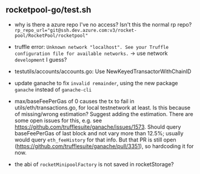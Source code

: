 ## rocketpool-go/test.sh
- why is there a azure repo I've no access? Isn't this the normal rp repo? `rp_repo_url="git@ssh.dev.azure.com:v3/rocket-pool/RocketPool/rocketpool"`
- truffle error: `Unknown network "localhost". See your Truffle configuration file for available networks.` -> use network `development` I guess?

- testutils/accounts/accounts.go: Use NewKeyedTransactorWithChainID
- update ganache to fix `invalid remainder`, using the new package `ganache` instead of `ganache-cli`
- max/baseFeePerGas of 0 causes the tx to fail in utils/eth/transactions.go, for local testnetwork at least. Is this because of missing/wrong estimation? Suggest adding the estimation. There are some open issues for this, e.g. see https://github.com/trufflesuite/ganache/issues/1573. Should query baseFeePerGas of last block and not vary more than 12.5%; usually would query `eth_feeHistory` for that info. But that PR is still open (https://github.com/trufflesuite/ganache/pull/3351), so hardcoding it for now.
- the abi of `rocketMinipoolFactory` is not saved in rocketStorage?